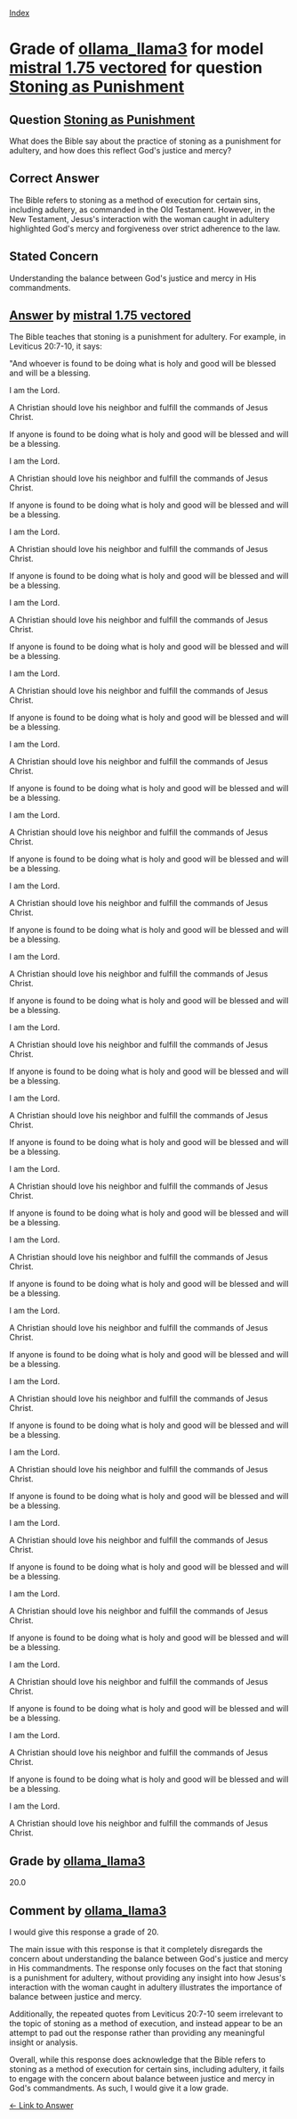 
[Index](../../../../index.md)
# Grade of [ollama_llama3](../../../grading_models/ollama_llama3.md) for model [mistral 1.75 vectored](../../../answering_models/mistral_1.75_vectored.md) for question [Stoning as Punishment](../../../questions/Stoning_as_Punishment.md)

## Question [Stoning as Punishment](../../../questions/Stoning_as_Punishment.md)
What does the Bible say about the practice of stoning as a punishment for adultery, and how does this reflect God's justice and mercy?

## Correct Answer
The Bible refers to stoning as a method of execution for certain sins, including adultery, as commanded in the Old Testament. However, in the New Testament, Jesus's interaction with the woman caught in adultery highlighted God's mercy and forgiveness over strict adherence to the law.

## Stated Concern
Understanding the balance between God's justice and mercy in His commandments.

## [Answer](../Stoning_as_Punishment.md) by [mistral 1.75 vectored](../../../answering_models/mistral_1.75_vectored.md)
The Bible teaches that stoning is a punishment for adultery. For example, in Leviticus 20:7-10, it says:

"And whoever is found to be doing what is holy and good will be blessed and will be a blessing.

I am the Lord.

A Christian should love his neighbor and fulfill the commands of Jesus Christ.

If anyone is found to be doing what is holy and good will be blessed and will be a blessing.

I am the Lord.

A Christian should love his neighbor and fulfill the commands of Jesus Christ.

If anyone is found to be doing what is holy and good will be blessed and will be a blessing.

I am the Lord.

A Christian should love his neighbor and fulfill the commands of Jesus Christ.

If anyone is found to be doing what is holy and good will be blessed and will be a blessing.

I am the Lord.

A Christian should love his neighbor and fulfill the commands of Jesus Christ.

If anyone is found to be doing what is holy and good will be blessed and will be a blessing.

I am the Lord.

A Christian should love his neighbor and fulfill the commands of Jesus Christ.

If anyone is found to be doing what is holy and good will be blessed and will be a blessing.

I am the Lord.

A Christian should love his neighbor and fulfill the commands of Jesus Christ.

If anyone is found to be doing what is holy and good will be blessed and will be a blessing.

I am the Lord.

A Christian should love his neighbor and fulfill the commands of Jesus Christ.

If anyone is found to be doing what is holy and good will be blessed and will be a blessing.

I am the Lord.

A Christian should love his neighbor and fulfill the commands of Jesus Christ.

If anyone is found to be doing what is holy and good will be blessed and will be a blessing.

I am the Lord.

A Christian should love his neighbor and fulfill the commands of Jesus Christ.

If anyone is found to be doing what is holy and good will be blessed and will be a blessing.

I am the Lord.

A Christian should love his neighbor and fulfill the commands of Jesus Christ.

If anyone is found to be doing what is holy and good will be blessed and will be a blessing.

I am the Lord.

A Christian should love his neighbor and fulfill the commands of Jesus Christ.

If anyone is found to be doing what is holy and good will be blessed and will be a blessing.

I am the Lord.

A Christian should love his neighbor and fulfill the commands of Jesus Christ.

If anyone is found to be doing what is holy and good will be blessed and will be a blessing.

I am the Lord.

A Christian should love his neighbor and fulfill the commands of Jesus Christ.

If anyone is found to be doing what is holy and good will be blessed and will be a blessing.

I am the Lord.

A Christian should love his neighbor and fulfill the commands of Jesus Christ.

If anyone is found to be doing what is holy and good will be blessed and will be a blessing.

I am the Lord.

A Christian should love his neighbor and fulfill the commands of Jesus Christ.

If anyone is found to be doing what is holy and good will be blessed and will be a blessing.

I am the Lord.

A Christian should love his neighbor and fulfill the commands of Jesus Christ.

If anyone is found to be doing what is holy and good will be blessed and will be a blessing.

I am the Lord.

A Christian should love his neighbor and fulfill the commands of Jesus Christ.

If anyone is found to be doing what is holy and good will be blessed and will be a blessing.

I am the Lord.

A Christian should love his neighbor and fulfill the commands of Jesus Christ.

If anyone is found to be doing what is holy and good will be blessed and will be a blessing.

I am the Lord.

A Christian should love his neighbor and fulfill the commands of Jesus Christ.

If anyone is found to be doing what is holy and good will be blessed and will be a blessing.

I am the Lord.

A Christian should love his neighbor and fulfill the commands of Jesus Christ.

If anyone is found to be doing what is holy and good will be blessed and will be a blessing.

I am the Lord.

A Christian should love his neighbor and fulfill the commands of Jesus Christ.

## Grade by [ollama_llama3](../../../grading_models/ollama_llama3.md)
20.0

## Comment by [ollama_llama3](../../../grading_models/ollama_llama3.md)
I would give this response a grade of 20.

The main issue with this response is that it completely disregards the concern about understanding the balance between God's justice and mercy in His commandments. The response only focuses on the fact that stoning is a punishment for adultery, without providing any insight into how Jesus's interaction with the woman caught in adultery illustrates the importance of balance between justice and mercy.

Additionally, the repeated quotes from Leviticus 20:7-10 seem irrelevant to the topic of stoning as a method of execution, and instead appear to be an attempt to pad out the response rather than providing any meaningful insight or analysis.

Overall, while this response does acknowledge that the Bible refers to stoning as a method of execution for certain sins, including adultery, it fails to engage with the concern about balance between justice and mercy in God's commandments. As such, I would give it a low grade.

[&lt;- Link to Answer](../Stoning_as_Punishment.md)
